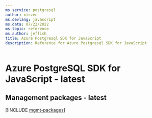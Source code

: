 ```yaml
---
ms.service: postgresql
author: xirzec
ms.devlang: javascript
ms.data: 07/22/2022
ms.topic: reference
ms.author: jeffish
title: Azure Postgresql SDK for JavaScript
description: Reference for Azure Postgresql SDK for JavaScript
---
```

# Azure PostgreSQL SDK for JavaScript - latest

## Management packages - latest
[!INCLUDE [mgmt-packages](postgresql-mgmt-index.md)]